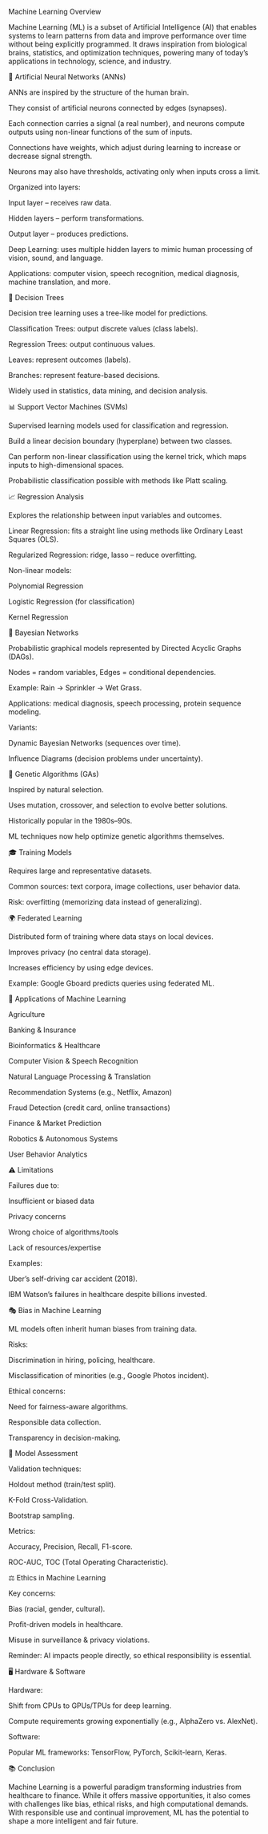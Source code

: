 Machine Learning Overview

Machine Learning (ML) is a subset of Artificial Intelligence (AI) that enables systems to learn patterns from data and improve performance over time without being explicitly programmed. It draws inspiration from biological brains, statistics, and optimization techniques, powering many of today’s applications in technology, science, and industry.

🧠 Artificial Neural Networks (ANNs)


ANNs are inspired by the structure of the human brain.

They consist of artificial neurons connected by edges (synapses).

Each connection carries a signal (a real number), and neurons compute outputs using non-linear functions of the sum of inputs.

Connections have weights, which adjust during learning to increase or decrease signal strength.

Neurons may also have thresholds, activating only when inputs cross a limit.

Organized into layers:

Input layer – receives raw data.

Hidden layers – perform transformations.

Output layer – produces predictions.

Deep Learning: uses multiple hidden layers to mimic human processing of vision, sound, and language.

Applications: computer vision, speech recognition, medical diagnosis, machine translation, and more.

🌳 Decision Trees

Decision tree learning uses a tree-like model for predictions.

Classification Trees: output discrete values (class labels).

Regression Trees: output continuous values.

Leaves: represent outcomes (labels).

Branches: represent feature-based decisions.

Widely used in statistics, data mining, and decision analysis.

📊 Support Vector Machines (SVMs)

Supervised learning models used for classification and regression.

Build a linear decision boundary (hyperplane) between two classes.

Can perform non-linear classification using the kernel trick, which maps inputs to high-dimensional spaces.

Probabilistic classification possible with methods like Platt scaling.

📈 Regression Analysis

Explores the relationship between input variables and outcomes.

Linear Regression: fits a straight line using methods like Ordinary Least Squares (OLS).

Regularized Regression: ridge, lasso – reduce overfitting.

Non-linear models:

Polynomial Regression

Logistic Regression (for classification)

Kernel Regression

🔗 Bayesian Networks

Probabilistic graphical models represented by Directed Acyclic Graphs (DAGs).

Nodes = random variables, Edges = conditional dependencies.

Example: Rain → Sprinkler → Wet Grass.

Applications: medical diagnosis, speech processing, protein sequence modeling.

Variants:

Dynamic Bayesian Networks (sequences over time).

Influence Diagrams (decision problems under uncertainty).

🧬 Genetic Algorithms (GAs)

Inspired by natural selection.

Uses mutation, crossover, and selection to evolve better solutions.

Historically popular in the 1980s–90s.

ML techniques now help optimize genetic algorithms themselves.

🎓 Training Models

Requires large and representative datasets.

Common sources: text corpora, image collections, user behavior data.

Risk: overfitting (memorizing data instead of generalizing).

🌍 Federated Learning

Distributed form of training where data stays on local devices.

Improves privacy (no central data storage).

Increases efficiency by using edge devices.

Example: Google Gboard predicts queries using federated ML.

🚀 Applications of Machine Learning

Agriculture

Banking & Insurance

Bioinformatics & Healthcare

Computer Vision & Speech Recognition

Natural Language Processing & Translation

Recommendation Systems (e.g., Netflix, Amazon)

Fraud Detection (credit card, online transactions)

Finance & Market Prediction

Robotics & Autonomous Systems

User Behavior Analytics

⚠️ Limitations

Failures due to:

Insufficient or biased data

Privacy concerns

Wrong choice of algorithms/tools

Lack of resources/expertise

Examples:

Uber’s self-driving car accident (2018).

IBM Watson’s failures in healthcare despite billions invested.

🎭 Bias in Machine Learning

ML models often inherit human biases from training data.

Risks:

Discrimination in hiring, policing, healthcare.

Misclassification of minorities (e.g., Google Photos incident).

Ethical concerns:

Need for fairness-aware algorithms.

Responsible data collection.

Transparency in decision-making.

📏 Model Assessment

Validation techniques:

Holdout method (train/test split).

K-Fold Cross-Validation.

Bootstrap sampling.

Metrics:

Accuracy, Precision, Recall, F1-score.

ROC-AUC, TOC (Total Operating Characteristic).

⚖️ Ethics in Machine Learning

Key concerns:

Bias (racial, gender, cultural).

Profit-driven models in healthcare.

Misuse in surveillance & privacy violations.

Reminder: AI impacts people directly, so ethical responsibility is essential.

🖥️ Hardware & Software

Hardware:

Shift from CPUs to GPUs/TPUs for deep learning.

Compute requirements growing exponentially (e.g., AlphaZero vs. AlexNet).

Software:

Popular ML frameworks: TensorFlow, PyTorch, Scikit-learn, Keras.

📚 Conclusion

Machine Learning is a powerful paradigm transforming industries from healthcare to finance. While it offers massive opportunities, it also comes with challenges like bias, ethical risks, and high computational demands. With responsible use and continual improvement, ML has the potential to shape a more intelligent and fair future.
